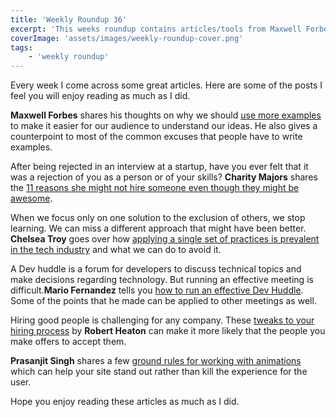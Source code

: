 ```yaml
---
title: 'Weekly Roundup 36'
excerpt: 'This weeks roundup contains articles/tools from Maxwell Forbes, Charity Majors, Chelsea Troy, Mario Fernandez, Robert Heaton and Prasanjit Singh'
coverImage: 'assets/images/weekly-roundup-cover.png'
tags:
    - 'weekly roundup'
---
```


Every week I come across some great articles. Here are some of the posts I feel you will enjoy reading as much as I did.

**Maxwell Forbes** shares his thoughts on why we should [use more examples](https://maxwellforbes.com/posts/use-examples) to make it easier for our audience to understand our ideas. He also gives a counterpoint to most of the common excuses that people have to write examples.

After being rejected in an interview at a startup, have you ever felt that it was a rejection of you as a person or of your skills? **Charity Majors** shares the [11 reasons she might not hire someone even though they might be awesome](https://charity.wtf/2019/10/18/the-real-11-reasons-i-dont-hire-you/).

When we focus only on one solution to the exclusion of others, we stop learning. We can miss a different approach that might have been better. **Chelsea Troy** goes over how [applying a single set of practices is prevalent in the tech industry](https://chelseatroy.com/2020/09/01/only-one-right-way/) and what we can do to avoid it.

A Dev huddle is a forum for developers to discuss technical topics and make decisions regarding technology. But running an effective meeting is difficult.**Mario Fernandez** tells you [how to run an effective Dev Huddle](https://www.freecodecamp.org/news/how-to-use-the-dev-huddle-to-get-your-developers-on-the-same-page/). Some of the points that he made can be applied to other meetings as well.

Hiring good people is challenging for any company. These [tweaks to your hiring process](https://robertheaton.com/2014/04/21/9-ways-to-get-that-engineer/) by **Robert Heaton** can make it more likely that the people you make offers to accept them.

**Prasanjit Singh** shares a few [ground rules for working with animations](https://css-tricks.com/ground-rules-for-web-animations/) which can help your site stand out rather than kill the experience for the user.

Hope you enjoy reading these articles as much as I did.
